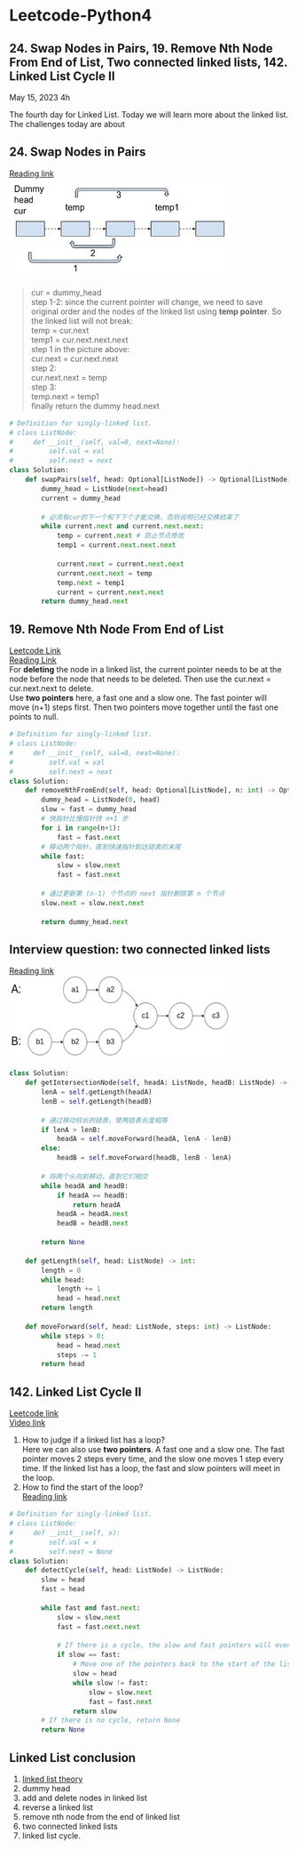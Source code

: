 # Leetcode-Python4
## 24. Swap Nodes in Pairs, 19. Remove Nth Node From End of List, Two connected linked lists, 142. Linked List Cycle II

May 15, 2023  4h

The fourth day for Linked List. Today we will learn more about the linked list.\
The challenges today are about 

## 24. Swap Nodes in Pairs
[Reading link](https://github.com/youngyangyang04/leetcode-master/blob/master/problems/0024.%E4%B8%A4%E4%B8%A4%E4%BA%A4%E6%8D%A2%E9%93%BE%E8%A1%A8%E4%B8%AD%E7%9A%84%E8%8A%82%E7%82%B9.md)\
<img src="https://github.com/gyjbb/Leetcode-Python4/blob/main/Screen%20Shot%202023-05-17%20at%202.58.58%20PM.png" width="400" height="180">

> cur = dummy_head\
> step 1-2: since the current pointer will change, we need to save original order and the nodes of the linked list using **temp pointer**. So the linked list will not break:\
> temp = cur.next\
> temp1 = cur.next.next.next\
> step 1 in the picture above:\
> cur.next = cur.next.next\
> step 2:\
> cur.next.next = temp\
> step 3:\
> temp.next = temp1\
> finally return the dummy head.next


```python
# Definition for singly-linked list.
# class ListNode:
#     def __init__(self, val=0, next=None):
#         self.val = val
#         self.next = next
class Solution:
    def swapPairs(self, head: Optional[ListNode]) -> Optional[ListNode]:
        dummy_head = ListNode(next=head)
        current = dummy_head

        # 必须有cur的下一个和下下个才能交换，否则说明已经交换结束了
        while current.next and current.next.next:
            temp = current.next # 防止节点修改
            temp1 = current.next.next.next

            current.next = current.next.next
            current.next.next = temp
            temp.next = temp1
            current = current.next.next
        return dummy_head.next
```


## 19. Remove Nth Node From End of List
[Leetcode Link](https://leetcode.com/problems/remove-nth-node-from-end-of-list/)\
[Reading Link](https://github.com/youngyangyang04/leetcode-master/blob/master/problems/0019.%E5%88%A0%E9%99%A4%E9%93%BE%E8%A1%A8%E7%9A%84%E5%80%92%E6%95%B0%E7%AC%ACN%E4%B8%AA%E8%8A%82%E7%82%B9.md)\
For **deleting** the node in a linked list, the current pointer needs to be at the node before the node that needs to be deleted. Then use the cur.next = cur.next.next to delete.\
Use **two pointers** here, a fast one and a slow one. The fast pointer will move (n+1) steps first. Then two pointers move together until the fast one points to null.

```python
# Definition for singly-linked list.
# class ListNode:
#     def __init__(self, val=0, next=None):
#         self.val = val
#         self.next = next
class Solution:
    def removeNthFromEnd(self, head: Optional[ListNode], n: int) -> Optional[ListNode]:
        dummy_head = ListNode(0, head)
        slow = fast = dummy_head
        # 快指针比慢指针快 n+1 步
        for i in range(n+1):
            fast = fast.next
        # 移动两个指针，直到快速指针到达链表的末尾
        while fast:
            slow = slow.next
            fast = fast.next
        
        # 通过更新第 (n-1) 个节点的 next 指针删除第 n 个节点
        slow.next = slow.next.next
        
        return dummy_head.next
```

## Interview question: two connected linked lists
[Reading link](https://github.com/youngyangyang04/leetcode-master/blob/master/problems/%E9%9D%A2%E8%AF%95%E9%A2%9802.07.%E9%93%BE%E8%A1%A8%E7%9B%B8%E4%BA%A4.md)\
<img src="https://github.com/gyjbb/Leetcode-Python4/blob/main/Screen%20Shot%202023-05-17%20at%205.17.48%20PM.png" width="400" height="150">

```python
class Solution:
    def getIntersectionNode(self, headA: ListNode, headB: ListNode) -> ListNode:
        lenA = self.getLength(headA)
        lenB = self.getLength(headB)
        
        # 通过移动较长的链表，使两链表长度相等
        if lenA > lenB:
            headA = self.moveForward(headA, lenA - lenB)
        else:
            headB = self.moveForward(headB, lenB - lenA)
        
        # 将两个头向前移动，直到它们相交
        while headA and headB:
            if headA == headB:
                return headA
            headA = headA.next
            headB = headB.next
        
        return None
    
    def getLength(self, head: ListNode) -> int:
        length = 0
        while head:
            length += 1
            head = head.next
        return length
    
    def moveForward(self, head: ListNode, steps: int) -> ListNode:
        while steps > 0:
            head = head.next
            steps -= 1
        return head
```

## 142. Linked List Cycle II
[Leetcode link](https://leetcode.com/problems/linked-list-cycle-ii/)\
[Video link](https://www.bilibili.com/video/BV1if4y1d7ob/?spm_id_from=333.788&vd_source=63f26efad0d35bcbb0de794512ac21f3)
1. How to judge if a linked list has a loop?\
Here we can also use **two pointers**. A fast one and a slow one. The fast pointer moves 2 steps every time, and the slow one moves 1 step every time. If the linked list has a loop, the fast and slow pointers will meet in the loop.
2. How to find the start of the loop?\
[Reading link](https://github.com/youngyangyang04/leetcode-master/blob/master/problems/0142.%E7%8E%AF%E5%BD%A2%E9%93%BE%E8%A1%A8II.md)
```python
# Definition for singly-linked list.
# class ListNode:
#     def __init__(self, x):
#         self.val = x
#         self.next = None
class Solution:
    def detectCycle(self, head: ListNode) -> ListNode:
        slow = head
        fast = head
        
        while fast and fast.next:
            slow = slow.next
            fast = fast.next.next
            
            # If there is a cycle, the slow and fast pointers will eventually meet.
            if slow == fast:
                # Move one of the pointers back to the start of the list
                slow = head
                while slow != fast:
                    slow = slow.next
                    fast = fast.next
                return slow
        # If there is no cycle, return None
        return None
```

## Linked List conclusion
1. [linked list theory](https://programmercarl.com/%E9%93%BE%E8%A1%A8%E7%90%86%E8%AE%BA%E5%9F%BA%E7%A1%80.html)
2. dummy head
3. add and delete nodes in linked list
4. reverse a linked list
5. remove nth node from the end of linked list
6. two connected linked lists
7. linked list cycle.









